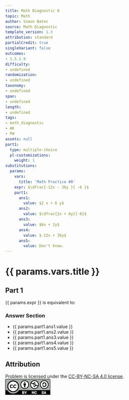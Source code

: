 ```yaml
---
title: Math Diagnostic 8
topic: Math
author: Simon Bates
source: Math Diagnostic
template_version: 1.3
attribution: standard
partialCredit: true
singleVariant: false
outcomes:
- 1.5.1.9
difficulty:
- undefined
randomization:
- undefined
taxonomy:
- undefined
span:
- undefined
length:
- undefined
tags:
- math_diagnostic
- AK
- PW
assets: null
part1:
  type: multiple-choice
  pl-customizations:
    weight: 1
substitutions:
  params:
    vars:
      title: 'Math Practice #8'
    expr: $\dfrac{-12x - 36y }{ -6 }$
    part1:
      ans1:
        value: $2 x + 6 y$
      ans2:
        value: $\dfrac{2x + 6y}{-6}$
      ans3:
        value: $6x + 2y$
      ans4:
        value: $-12x + 36y$
      ans5:
        value: Don't know.
---
```

# {{ params.vars.title }}

## Part 1

{{ params.expr }} is equivalent to:

### Answer Section

- {{ params.part1.ans1.value }}
- {{ params.part1.ans2.value }}
- {{ params.part1.ans3.value }}
- {{ params.part1.ans4.value }}
- {{ params.part1.ans5.value }}

## Attribution

Problem is licensed under the [CC-BY-NC-SA 4.0 license](https://creativecommons.org/licenses/by-nc-sa/4.0/).<br> ![The Creative Commons 4.0 license requiring attribution-BY, non-commercial-NC, and share-alike-SA license.](https://raw.githubusercontent.com/firasm/bits/master/by-nc-sa.png)